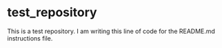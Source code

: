 # test_repository
This is a test repository.
I am writing this line of code for the README.md instructions file.